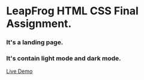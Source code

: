 # LeapFrog HTML CSS Final Assignment.
### It's a landing page.
### It's contain light mode and dark mode.
[Live Demo](https://bhuwanpp.github.io/LF-final-htmlCss-project/)
